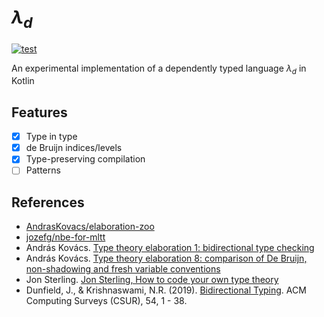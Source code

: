 # $\lambda_d$

[![test](https://github.com/intsuc/elaboration-kt/actions/workflows/test.yml/badge.svg)](https://github.com/intsuc/elaboration-kt/actions/workflows/test.yml)

An experimental implementation of a dependently typed language $\lambda_d$ in Kotlin

## Features

- [x] Type in type
- [x] de Bruijn indices/levels
- [x] Type-preserving compilation
- [ ] Patterns

## References

- [AndrasKovacs/elaboration-zoo](https://github.com/AndrasKovacs/elaboration-zoo)
- [jozefg/nbe-for-mltt](https://github.com/jozefg/nbe-for-mltt)
- András Kovács. [Type theory elaboration 1: bidirectional type checking](https://youtu.be/_K5Yt-cmKcY)
- András Kovács. [Type theory elaboration 8: comparison of De Bruijn, non-shadowing and fresh variable conventions](https://youtu.be/ZKu1oNSbZ9I)
- Jon Sterling. [Jon Sterling, How to code your own type theory](https://youtu.be/DEj-_k2Nx6o)
- Dunfield, J., & Krishnaswami, N.R. (2019). [Bidirectional Typing](https://dl.acm.org/doi/10.1145/3450952). ACM Computing Surveys (CSUR), 54, 1 - 38.
